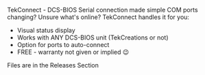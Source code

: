 TekConnect - DCS-BIOS Serial connection made simple
COM ports changing? Unsure what's online? TekConnect handles it for you:
- Visual status display
- Works with ANY DCS-BIOS unit (TekCreations or not)
- Option for ports to auto-connect
- FREE - warranty not given or implied 😉


Files are in the Releases Section
